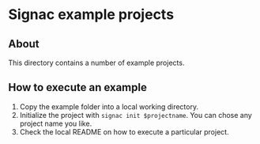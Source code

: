 # Signac example projects

## About

This directory contains a number of example projects.

## How to execute an example

  1. Copy the example folder into a local working directory.
  2. Initialize the project with `signac init $projectname`.
     You can chose any project name you like.
  3. Check the local README on how to execute a particular project.
